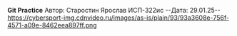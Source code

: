**Git Practice**
Автор: Старостин Ярослав ИСП-322ис
--Дата: 29.01.25--
https://cybersport-img.cdnvideo.ru/images/as-is/plain/93/93a3608e-756f-4571-a09e-8462eea897ff.png
